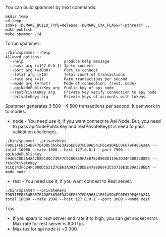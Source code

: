 You can build spammer by next commands:
```
mkdir temp
cd temp
cmake -DCMAKE_BUILD_TYPE=Release -DCMAKE_CXX_FLAGS="-pthread" ..
make publish
make spammer -j4
```

To run spammer:
```
./bin/spammer --help
Allowed options:
  --help                  produce help message
  --host arg (=127.0.0.1) Ip to connect
  --port arg (=3000)      Port to connect
  --total arg (=10)       Total count of transactions
  --rate arg (=1)         Rate transactions per second
  --mode arg (=rest)      Mode of connection: {rest, node}
  --apiNodePublicKey arg  Public key of api node
  --restPrivateKey arg    Private key verify connection to api node
  --privateKeys arg       Private keys of accounts with tokens
```

Spammer generates 3 500 - 4 500 transactions per second.
It can work in to modes:
 * node - You need use it, if you want connect to Api Node. But, you need to pass apiNodePublicKey and restPrivateKey(it is need to pass validation challenge).
```
./bin/spammer --privateKeys F9051FFB354BBF7E4D0F3650E3A26EF697FDB96541F61A9D4EC0F679F46EA24A --total 10000 --rate 1000 --host 127.0.0.1 --port 7900 --apiNodePublicKey C946570D2A4842D80140C744F7C9286B39FAEB7B2B94D811963D34F38832B886 --restPrivateKey 91CD243FC24FC000DC52127CBA3AD9372DDBE478BD69F2C53730E1D29A320EDA --mode node
```
* rest - You need use it, if you want connect to Rest server.
```
./bin/spammer --privateKeys F9051FFB354BBF7E4D0F3650E3A26EF697FDB96541F61A9D4EC0F679F46EA24A --total 10000 --rate 1000 --host 127.0.0.1 --port 3000 --mode rest
```

Tips:
* If you spam to rest server and rate it to high, you can get socket error. Max rate for rest server is 800 tps.
* Max tps for api node is ~3 000.


